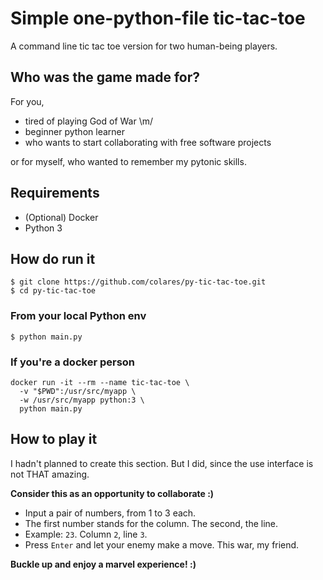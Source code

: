 # Simple one-python-file tic-tac-toe
A command line tic tac toe version for two human-being players.

## Who was the game made for?
For you,
* tired of playing God of War \m/
* beginner python learner
* who wants to start collaborating with free software projects

or for myself, who wanted to remember my pytonic skills.

## Requirements
* (Optional) Docker
* Python 3

## How do run it

    $ git clone https://github.com/colares/py-tic-tac-toe.git
    $ cd py-tic-tac-toe
    
### From your local Python env 
    $ python main.py

### If you're a docker person

    docker run -it --rm --name tic-tac-toe \
      -v "$PWD":/usr/src/myapp \
      -w /usr/src/myapp python:3 \
      python main.py
      
## How to play it
I hadn't planned to create this section. But I did, since the use interface is not THAT amazing.

**Consider this as an opportunity to collaborate :)**

* Input a pair of numbers, from 1 to 3 each. 
* The first number stands for the column. The second, the line.
* Example: ```23```. Column ```2```, line ```3```.
* Press ```Enter``` and let your enemy make a move. This war, my friend.
      
 **Buckle up and enjoy a marvel experience! :)**
